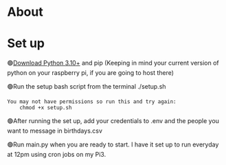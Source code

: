 <h1>About</h1>

<h1>Set up</h1>

🟢[Download Python 3.10+](https://www.python.org/downloads/) and pip
(Keeping in mind your current version of python on your raspberry pi, if you are going to host there)

🟢Run the setup bash script from the terminal
    ./setup.sh

    You may not have permissions so run this and try again:
        chmod +x setup.sh

🟢After running the set up, add your credentials to .env and the people you want to message in birthdays.csv

🟢Run main.py when you are ready to start. I have it set up to run everyday at 12pm using cron jobs on my Pi3. 

